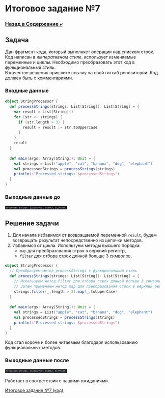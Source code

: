 # Итоговое задание №7

### [Назад в Содержание ⤶](/README.md)

## Задача
Дан фрагмент кода, который выполняет операции над списком строк. Код написан в _императивном стиле_, использует 
изменяемые переменные и циклы. Необходимо преобразовать этот код в _функциональный стиль_.  
В качестве решения пришлите ссылку на свой гитхаб репозиторий. Код должен быть с комментариями.   

### Входные данные

```scala
object StringProcessor {
  def processStrings(strings: List[String]): List[String] = {
    var result = List[String]()
    for (str <- strings) {
      if (str.length > 3) {
        result = result :+ str.toUpperCase
      }
    }
    result
  }

  def main(args: Array[String]): Unit = {
    val strings = List("apple", "cat", "banana", "dog", "elephant")
    val processedStrings = processStrings(strings)
    println(s"Processed strings: $processedStrings")
  }
}
```

### Выходные данные до

<img src="/img/task_7.1.png" width="40%">

## Решение задачи
1. Для начала избавимся от возвращаемой переменной `result`, будем возвращать результат непосредственно из цепочки методов.
2. Избавимся от цикла. Используем методы высшего порядка:
    - `map` для преобразования строк в верхний регистр,
    - `filter` для отбора строк длиной больше 3 символов.

```scala
object StringProcessor {
  // Преобразуем метод processStrings в функциональный стиль
  def processStrings(strings: List[String]): List[String] = {
    // Используем метод filter для отбора строк длиной больше 3 символов
    // Затем применяем метод map для преобразования строк в верхний регистр
    strings.filter(_.length > 3).map(_.toUpperCase)
  }

  def main(args: Array[String]): Unit = {
    val strings = List("apple", "cat", "banana", "dog", "elephant")
    val processedStrings = processStrings(strings)
    println(s"Processed strings: $processedStrings")
  }
}
```

Код стал короче и более читаемым благодаря использованию функциональных методов.

### Выходные данные после

<img src="/img/task_7.2.png" width="40%">

Работает в соответствии с нашими ожиданиями.

[Итоговое задание №7 (код)](task_7/StringProcessor.scala)